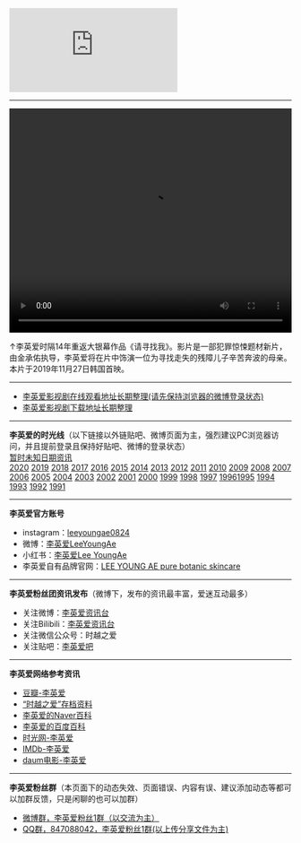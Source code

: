 ![](http://op.sbb.zone:8889/index.php?share/fileProxy&user=1&sid=PARjUId3)            

--------------------------------------------------------------------------------------------------------------------------------         
[^_^]: # (<iframe width="100%" height="400" controls src="//player.bilibili.com/player.html?aid=74874613&amp;cid=128080690&amp;page=1" scrolling="no" border="0" frameborder="no" framespacing="0" allowfullscreen="true"> </iframe>)         

[^_^]: # (↑李英爱时隔14年重返大银幕作品《请寻找我》预告片。影片是一部犯罪惊悚题材新片，由金承佑执导，李英爱将在片中饰演一位为寻找走失的残障儿子辛苦奔波的母亲。本片于2019年11月27日韩国首映。)   

<video width="100%" height="400" controls>
       <source src="http://op.sbb.zone:8889/index.php?share/fileProxy&amp;user=1&amp;sid=AeuEcXUv&amp;path=%7BuserShare%7D%3A1%2F%E3%80%8A%E8%AF%B7%E5%AF%BB%E6%89%BE%E6%88%91%E3%80%8B.mp4" type="video/mp4">
</video>

↑李英爱时隔14年重返大银幕作品《请寻找我》。影片是一部犯罪惊悚题材新片，由金承佑执导，李英爱将在片中饰演一位为寻找走失的残障儿子辛苦奔波的母亲。本片于2019年11月27日韩国首映。          

-----------------------------------------------------------------------------------------------------------------------------------
* [李英爱影视剧在线观看地址长期整理(请先保持浏览器的微博登录状态)](https://weibo.com/6493535909/Jh7W9exVL)                                 
* [李英爱影视剧下载地址长期整理](./DL.md)            

-----------------------------------------------------------------------------------------------------------------------------------     
**李英爱的时光线**（以下链接以外链贴吧、微博页面为主，强烈建议PC浏览器访问，并且提前登录且保持好贴吧、微博的登录状态）  
[暂时未知日期资讯](./timeline/unknowndate.md)             
[2020](./timeline/2020.md) [2019](./timeline/2019.md) [2018](./timeline/2018.md) [2017](./timeline/2017.md) [2016](./timeline/2016.md) [2015](./timeline/2015.md) [2014](./timeline/2014.md) [2013](./timeline/2013.md) [2012](./timeline/2012.md) [2011](./timeline/2011.md)
[2010](./timeline/2010.md) [2009](./timeline/2009.md) [2008](./timeline/2008.md) [2007](./timeline/2007.md) [2006](./timeline/2006.md)
[2005](./timeline/2005.md) [2004](./timeline/2004.md) [2003](./timeline/2003.md) [2002](./timeline/2002.md) [2001](./timeline/2001.md)
[2000](./timeline/2000.md) [1999](./timeline/1999.md) [1998](./timeline/1998.md) [1997](./timeline/1997.md) [1996](./timeline/1996.md)[1995](./timeline/1995.md) [1994](./timeline/1994.md) [1993](./timeline/1993.md) [1992](./timeline/1992.md) [1991](./timeline/1991.md)   

---------------------------------------------------------------------------------------------------------------------------------      
**李英爱官方账号**             
* instagram：[leeyoungae0824](https://www.instagram.com/Leeyoungae0824)           
* 微博：[李英爱LeeYoungAe](https://weibo.com/u/7214188677)           
* 小红书：[李英爱Lee YoungAe](https://www.xiaohongshu.com/user/profile/5ba9d9ebabb1890001b20257)        
* 李英爱自有品牌官网：[LEE YOUNG AE pure botanic skincare](http://www.lya.co.kr/)             

---------------------------------------------------------------------------------------------------------------------------------       
**李英爱粉丝团资讯发布**（微博下，发布的资讯最丰富，爱迷互动最多）                         

* 关注微博：[李英爱资讯台](https://weibo.com/leeyoungaeclub)                 
* 关注Bilibili：[李英爱资讯台](http://space.bilibili.com/45084449)                          
* 关注微信公众号：时越之爱          
* 关注贴吧：[李英爱吧](https://tieba.baidu.com/f?kw=%E6%9D%8E%E8%8B%B1%E7%88%B1)           

---------------------------------------------------------------------------------------------------------------------------------
**李英爱网络参考资讯**                              

* [豆瓣-李英爱](https://movie.douban.com/celebrity/1004933/)                    
* [“时越之爱”存档资料](https://weibo.com/ttarticle/p/show?id=2309404382821119581495)            
* [李英爱的Naver百科](https://people.search.naver.com/search.naver?where=nexearch&sm=tab_ppn&query=%EC%9D%B4%EC%98%81%EC%95%A0&os=94803&ie=utf8&key=PeopleService)          
* [李英爱的百度百科](https://baike.baidu.com/item/%E6%9D%8E%E8%8B%B1%E7%88%B1/160659?fr=aladdin)            
* [时光网-李英爱](http://people.mtime.com/960791/)          
* [IMDb-李英爱](https://www.imdb.com/name/nm0498472/)            
* [daum电影-李英爱](https://movie.daum.net/person/main?personId=563)              

--------------------------------------------------------------------------------------------------------------------------------
**李英爱粉丝群**（本页面下的动态失效、页面错误、内容有误、建议添加动态等都可以加群反馈，只是闲聊的也可以加群）            

* [微博群，李英爱粉丝1群（以交流为主）](http://t.cn/AiHJwHKv)               
* [QQ群，847088042，李英爱粉丝1群(以上传分享文件为主) ](https://shang.qq.com/wpa/qunwpa?idkey=9f97d83971bece998d8f73581ece4b1eb9b1d944ca60e969a6dc02a3499c5c4a)           
        
                       

